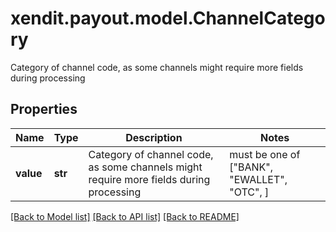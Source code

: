 # xendit.payout.model.ChannelCategory

Category of channel code, as some channels might require more fields during processing

## Properties
Name | Type | Description | Notes
------------ | ------------- | ------------- | -------------
**value** | **str** | Category of channel code, as some channels might require more fields during processing |  must be one of ["BANK", "EWALLET", "OTC", ]

[[Back to Model list]](../README.md#documentation-for-models) [[Back to API list]](../README.md#documentation-for-api-endpoints) [[Back to README]](../README.md)


